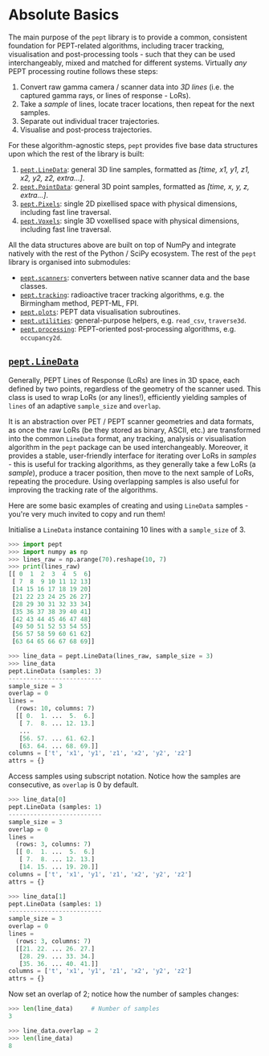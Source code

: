 Absolute Basics
===============

The main purpose of the `pept` library is to provide a common, consistent foundation for PEPT-related algorithms, including tracer tracking, visualisation and post-processing tools - such that they can be used interchangeably, mixed and matched for different systems. Virtually *any* PEPT processing routine follows these steps:

1. Convert raw gamma camera / scanner data into *3D lines* (i.e. the captured gamma rays, or lines of response - LoRs).
2. Take a *sample* of lines, locate tracer locations, then repeat for the next samples.
3. Separate out individual tracer trajectories.
4. Visualise and post-process trajectories.

For these algorithm-agnostic steps, `pept` provides five base data structures upon which the rest of the library is built:

1. [`pept.LineData`](https://pept.readthedocs.io/en/latest/manual/generated/pept.LineData.html): general 3D line samples, formatted as *[time, x1, y1, z1, x2, y2, z2, extra...]*.
2. [`pept.PointData`](https://pept.readthedocs.io/en/latest/manual/generated/pept.PointData.html): general 3D point samples, formatted as *[time, x, y, z, extra...]*.
3. [`pept.Pixels`](https://pept.readthedocs.io/en/latest/manual/generated/pept.Pixels.html): single 2D pixellised space with physical dimensions, including fast line traversal.
4. [`pept.Voxels`](https://pept.readthedocs.io/en/latest/manual/generated/pept.Voxels.html): single 3D voxellised space with physical dimensions, including fast line traversal.

All the data structures above are built on top of NumPy and integrate natively with the rest of the Python / SciPy ecosystem. The rest of the `pept` library is organised into submodules:

- [`pept.scanners`](https://pept.readthedocs.io/en/latest/manual/scanners.html): converters between native scanner data and the base classes.
- [`pept.tracking`](https://pept.readthedocs.io/en/latest/manual/tracking.html): radioactive tracer tracking algorithms, e.g. the Birmingham method, PEPT-ML, FPI.
- [`pept.plots`](https://pept.readthedocs.io/en/latest/manual/plots.html): PEPT data visualisation subroutines.
- [`pept.utilities`](https://pept.readthedocs.io/en/latest/manual/utilities.html): general-purpose helpers, e.g. `read_csv`, `traverse3d`.
- [`pept.processing`](https://pept.readthedocs.io/en/latest/manual/processing.html): PEPT-oriented post-processing algorithms, e.g. `occupancy2d`.


[`pept.LineData`](https://pept.readthedocs.io/en/latest/manual/generated/pept.LineData.html)
--------------------------------------------------------------------------------------------

Generally, PEPT Lines of Response (LoRs) are lines in 3D space, each
defined by two points, regardless of the geometry of the scanner used. This
class is used to wrap LoRs (or any lines!), efficiently yielding samples of
`lines` of an adaptive `sample_size` and `overlap`.

It is an abstraction over PET / PEPT scanner geometries and data formats,
as once the raw LoRs (be they stored as binary, ASCII, etc.) are
transformed into the common `LineData` format, any tracking, analysis or
visualisation algorithm in the `pept` package can be used interchangeably.
Moreover, it provides a stable, user-friendly interface for iterating over
LoRs in *samples* - this is useful for tracking algorithms, as they
generally take a few LoRs (a *sample*), produce a tracer position, then
move to the next sample of LoRs, repeating the procedure. Using overlapping
samples is also useful for improving the tracking rate of the algorithms.

Here are some basic examples of creating and using `LineData` samples - you're
very much invited to copy and run them!

Initialise a `LineData` instance containing 10 lines with a `sample_size`
of 3.

```python
>>> import pept
>>> import numpy as np
>>> lines_raw = np.arange(70).reshape(10, 7)
>>> print(lines_raw)
[[ 0  1  2  3  4  5  6]
 [ 7  8  9 10 11 12 13]
 [14 15 16 17 18 19 20]
 [21 22 23 24 25 26 27]
 [28 29 30 31 32 33 34]
 [35 36 37 38 39 40 41]
 [42 43 44 45 46 47 48]
 [49 50 51 52 53 54 55]
 [56 57 58 59 60 61 62]
 [63 64 65 66 67 68 69]]

>>> line_data = pept.LineData(lines_raw, sample_size = 3)
>>> line_data
pept.LineData (samples: 3)
--------------------------
sample_size = 3
overlap = 0
lines =
  (rows: 10, columns: 7)
  [[ 0.  1. ...  5.  6.]
   [ 7.  8. ... 12. 13.]
   ...
   [56. 57. ... 61. 62.]
   [63. 64. ... 68. 69.]]
columns = ['t', 'x1', 'y1', 'z1', 'x2', 'y2', 'z2']
attrs = {}
```

Access samples using subscript notation. Notice how the samples are
consecutive, as `overlap` is 0 by default.

```python
>>> line_data[0]
pept.LineData (samples: 1)
--------------------------
sample_size = 3
overlap = 0
lines =
  (rows: 3, columns: 7)
  [[ 0.  1. ...  5.  6.]
   [ 7.  8. ... 12. 13.]
   [14. 15. ... 19. 20.]]
columns = ['t', 'x1', 'y1', 'z1', 'x2', 'y2', 'z2']
attrs = {}

>>> line_data[1]
pept.LineData (samples: 1)
--------------------------
sample_size = 3
overlap = 0
lines =
  (rows: 3, columns: 7)
  [[21. 22. ... 26. 27.]
   [28. 29. ... 33. 34.]
   [35. 36. ... 40. 41.]]
columns = ['t', 'x1', 'y1', 'z1', 'x2', 'y2', 'z2']
attrs = {}
```

Now set an overlap of 2; notice how the number of samples changes:

```python
>>> len(line_data)     # Number of samples
3

>>> line_data.overlap = 2
>>> len(line_data)
8
```




